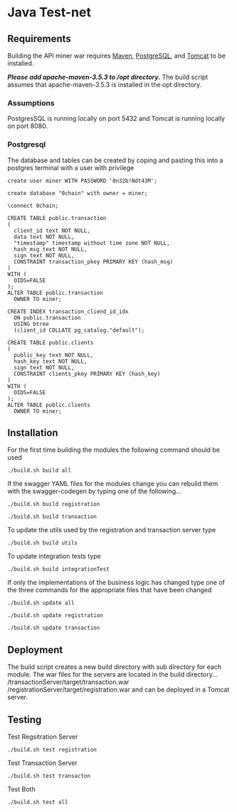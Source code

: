 # Java Test-net

## Requirements

Building the API miner war requires [Maven](https://maven.apache.org/), [PostgreSQL](https://www.postgresql.org), and [Tomcat](https://tomcat.apache.org) to be installed. 

***Please add apache-maven-3.5.3 to /opt directory.***
The build script assumes that apache-maven-3.5.3 is installed in the opt directory.

### Assumptions

PostgresSQL is running locally on port 5432 and Tomcat is running locally on port 8080.

### Postgresql 

The database and tables can be created by coping and pasting this into a postgres terminal with a user with privilege
```
create user miner WITH PASSWORD '0n32b!Ndt43M';

create database "0chain" with owner = miner;

\connect 0chain;

CREATE TABLE public.transaction
(
  client_id text NOT NULL,
  data text NOT NULL,
  "timestamp" timestamp without time zone NOT NULL,
  hash_msg text NOT NULL,
  sign text NOT NULL,
  CONSTRAINT transaction_pkey PRIMARY KEY (hash_msg)
)
WITH (
  OIDS=FALSE
);
ALTER TABLE public.transaction
  OWNER TO miner;

CREATE INDEX transaction_cliend_id_idx
  ON public.transaction
  USING btree
  (client_id COLLATE pg_catalog."default");

CREATE TABLE public.clients
(
  public_key text NOT NULL,
  hash_key text NOT NULL,
  sign text NOT NULL,
  CONSTRAINT clients_pkey PRIMARY KEY (hash_key)
)
WITH (
  OIDS=FALSE
);
ALTER TABLE public.clients
  OWNER TO miner;
```

## Installation
For the first time building the modules the following command should be used
```
./build.sh build all
```

If the swagger YAML files for the modules change you can rebuild them with the swagger-codegen by typing one of the following...
```
./build.sh build registration

./build.sh build transaction
```

To update the utils used by the registration and transaction server type
```
./build.sh build utils
```

To update integration tests type
```
./build.sh build integrationTest
```

If only the implementations of the business logic has changed type one of the three commands for the appropriate files that have been changed
```
./build.sh update all

./build.sh update registration

./build.sh update transaction
```

## Deployment

The build script creates a new build directory with sub directory for each module.
The war files for the servers are located in the build directory...
	/transactionServer/target/transaction.war
	/registrationServer/target/registration.war
and can be deployed in a Tomcat server.

## Testing
Test Regsitration Server
```
./build.sh test registration
```

Test Transaction Server
```
./build.sh test transacton
```

Test Both
```
./build.sh test all
```
